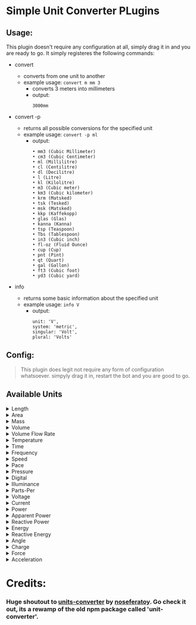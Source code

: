 # Simple Unit Converter PLugins


## Usage:

This plugin doesn't require any configuration at all, simply drag it in and you are ready to go. It simply registeres the following commands:


+ convert 
    + converts from one unit to another
    + example usage: ```convert m mm 3``` 
        + converts 3 meters into millimeters
        + output:
            ``` 
            3000mm 
            ``` 
          
+ convert -p
    + returns all possible conversions for the specified unit
    + example usage: ```convert -p ml```
        + output:
            ```
          • mm3 (Cubic Millimeter) 
          • cm3 (Cubic Centimeter) 
          • ml (Millilitre) 
          • cl (Centilitre) 
          • dl (Decilitre) 
          • l (Litre) 
          • kl (Kilolitre) 
          • m3 (Cubic meter) 
          • km3 (Cubic kilometer) 
          • krm (Matsked) 
          • tsk (Tesked) 
          • msk (Matsked) 
          • kkp (Kaffekopp) 
          • glas (Glas) 
          • kanna (Kanna) 
          • tsp (Teaspoon) 
          • Tbs (Tablespoon) 
          • in3 (Cubic inch) 
          • fl-oz (Fluid Ounce) 
          • cup (Cup) 
          • pnt (Pint) 
          • qt (Quart) 
          • gal (Gallon) 
          • ft3 (Cubic foot) 
          • yd3 (Cubic yard)
          ```

+ info 
    + returns some basic information about the specified unit
    + example usage: ```info V```
        + output: 
            ``` 
            unit: 'V', 
            system: 'metric', 
            singular: 'Volt', 
            plural: 'Volts'  
            ```


## Config:

> This plugin does legit not require any form of configuration whatsoever. simpyly drag it in, restart the bot and you are good to go.

## Available Units

<details><summary>Length</summary>
<p>

* mm
* cm
* m
* in
* ft-us
* ft
* fathom
* mi
* nMi
 
</p>
</details>

<details><summary>Area</summary>
<p>
  
* mm2
* cm2
* m2
* ha
* km2
* in2
* ft2
* ac
* mi2

</p>
</details>

<details><summary>Mass</summary>
<p>
  
* mcg
* mg
* g
* kg
* oz
* lb
* mt
* t

</p>
</details>

<details><summary>Volume</summary>
<p>
  
* mm3
* cm3
* ml
* l
* kl
* m3
* km3
* tsp
* Tbs
* in3
* fl-oz
* cup
* pnt
* qt
* gal
* ft3
* yd3

</p>
</details>

<details><summary>Volume Flow Rate</summary>
<p>
  
* mm3/s
* cm3/s
* ml/s
* cl/s
* dl/s
* l/s
* l/min
* l/h
* kl/s
* kl/min
* kl/h
* m3/s
* m3/min
* m3/h
* km3/s
* tsp/s
* Tbs/s
* in3/s
* in3/min
* in3/h
* fl-oz/s
* fl-oz/min
* fl-oz/h
* cup/s
* pnt/s
* pnt/min
* pnt/h
* qt/s
* gal/s
* gal/min
* gal/h
* ft3/s
* ft3/min
* ft3/h
* yd3/s
* yd3/min
* yd3/h'

</p>
</details>

<details><summary>Temperature</summary>
<p>
  
* C
* F
* K
* R

</p>
</details>

<details><summary>Time</summary>
<p>
  
* ns
* mu
* ms
* s
* min
* h
* d
* week
* month
* year

</p>
</details>

<details><summary>Frequency</summary>
<p>
  
* Hz
* mHz
* kHz
* MHz
* GHz
* THz
* rpm
* deg/s
* rad/s

</p>
</details>

<details><summary>Speed</summary>
<p>
  
* m/s
* km/h
* m/h
* knot
* ft/s

</p>
</details>

<details><summary>Pace</summary>
<p>
  
* s/m
* min/km
* s/ft
* min/km

</p>
</details>

<details><summary>Pressure</summary>
<p>
  
* Pa
* hPa
* kPa
* MPa
* bar
* torr
* psi
* ksi

</p>
</details>

<details><summary>Digital</summary>
<p>
  
* b
* Kb
* Mb
* Gb
* Tb
* B
* KB
* MB
* GB
* TB

</p>
</details>

<details><summary>Illuminance</summary>
<p>
  
* lx
* ft-cd

</p>
</details>

<details><summary>Parts-Per</summary>
<p>
  
* ppm
* ppb
* ppt
* ppq

</p>
</details>

<details><summary>Voltage</summary>
<p>
  
* V
* mV
* kV

</p>
</details>

<details><summary>Current</summary>
<p>
  
* A
* mA
* kA

</p>
</details>

<details><summary>Power</summary>
<p>
  
* W
* mW
* kW
* MW
* GW

</p>
</details>

<details><summary>Apparent Power</summary>
<p>
  
* VA
* mVA
* kVA
* MVA
* GVA

</p>
</details>

<details><summary>Reactive Power</summary>
<p>
  
* VAR
* mVAR
* kVAR
* MVAR
* GVAR

</p>
</details>

<details><summary>Energy</summary>
<p>
  
* Wh
* mWh
* kWh
* MWh
* GWh
* J
* kJ

</p>
</details>

<details><summary>Reactive Energy</summary>
<p>
  
* VARh
* mVARh
* kVARh
* MVARh
* GVARh

</p>
</details>

<details><summary>Angle</summary>
<p>
  
* deg
* rad
* grad
* arcmin
* arcsec

</p>
</details>

<details><summary>Charge</summary>
<p>
  
* c
* mC
* μC
* nC
* pC

</p>
</details>

<details><summary>Force</summary>
<p>
  
* N
* kN
* lbf

</p>
</details>

<details><summary>Acceleration</summary>
<p>
  
* g (g-force)
* m/s2

</p>
</details>




# Credits:

### Huge shoutout to [units-converter](https://github.com/nosferatoy/units-converter) by [noseferatoy](https://github.com/nosferatoy). Go check it out, its a rewamp of the old npm package called 'unit-converter'.
